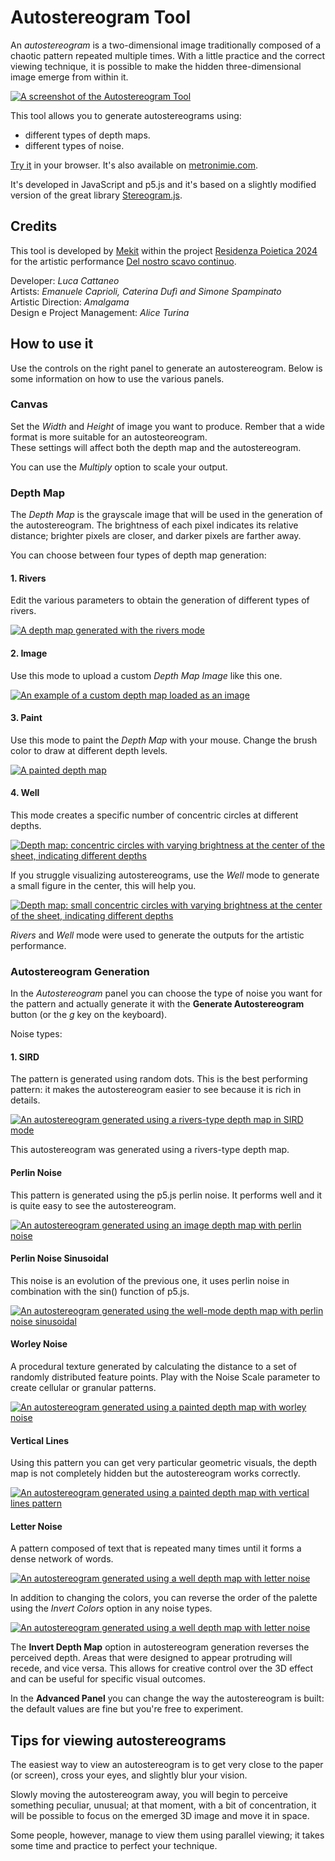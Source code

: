 # Autostereogram Tool

An *autostereogram* is a two-dimensional image traditionally composed of a chaotic pattern repeated multiple times. With a little practice and the correct viewing technique, it is possible to make the hidden three-dimensional image emerge from within it.

[![A screenshot of the Autostereogram Tool](/assets/imgs/doc/preview-rivers.png)](https://lucacattan3o.github.io/autostereogram-tool/index.html)

This tool allows you to generate autostereograms using:
- different types of depth maps.  
- different types of noise.

[Try it](https://lucacattan3o.github.io/autostereogram-tool/index.html) in your browser. It's also available on [metronimie.com](https://www.metronimie.com/tool/letternoise/).

It's developed in JavaScript and p5.js and it's based on a slightly modified version of the great library [Stereogram.js](https://github.com/tony-pizza/Stereogram.js).

## Credits

This tool is developed by [Mekit](https://www.mekit.it) within the project [Residenza Poietica 2024](https://www.metronimie.com/it/residenza-poietica-2024) for the artistic performance [Del nostro scavo continuo](https://www.metronimie.com/it/eventi/del-nostro-scavo-continuo-performance-di-restituzione-di-residenza-poietica-2024).

Developer: *Luca Cattaneo*  
Artists: *Emanuele Caprioli, Caterina Dufì and Simone Spampinato*  
Artistic Direction: *Amalgama*  
Design e Project Management: *Alice Turina*

## How to use it

Use the controls on the right panel to generate an autostereogram. 
Below is some information on how to use the various panels.

### Canvas

Set the *Width* and *Height* of image you want to produce. Rember that a wide format is more suitable for an autosteoreogram.  
These settings will affect both the depth map and the autostereogram.

You can use the *Multiply* option to scale your output.

### Depth Map

The *Depth Map* is the grayscale image that will be used in the generation of the autostereogram. 
The brightness of each pixel indicates its relative distance; brighter pixels are closer, and darker pixels are farther away. 

You can choose between four types of depth map generation:

#### 1. Rivers
Edit the various parameters to obtain the generation of different types of rivers.

[![A depth map generated with the rivers mode](/assets/imgs/doc/depth-map-rivers.png)](https://raw.githubusercontent.com/lucacattan3o/autostereogram-tool/main/assets/imgs/doc/depth-map-rivers.png)


#### 2. Image
Use this mode to upload a custom *Depth Map Image* like this one.

[![An example of a custom depth map loaded as an image](/assets/imgs/doc/depth-map-image.png)](https://raw.githubusercontent.com/lucacattan3o/autostereogram-tool/main/assets/imgs/doc/depth-map-image.png)

#### 3. Paint
Use this mode to paint the *Depth Map* with your mouse. Change the brush color to draw at different depth levels.

[![A painted depth map](/assets/imgs/doc/depth-map-paint.png)](https://raw.githubusercontent.com/lucacattan3o/autostereogram-tool/main/assets/imgs/doc/depth-map-paint.png)

#### 4. Well
This mode creates a specific number of concentric circles at different depths.

[![Depth map: concentric circles with varying brightness at the center of the sheet, indicating different depths](/assets/imgs/doc/depth-map-well.png)](https://raw.githubusercontent.com/lucacattan3o/autostereogram-tool/main/assets/imgs/doc/depth-map-well.png)

If you struggle visualizing autostereograms, use the *Well* mode to generate a small figure in the center, this will help you.

[![Depth map: small concentric circles with varying brightness at the center of the sheet, indicating different depths](/assets/imgs/doc/depth-map-well-easy.png)](https://raw.githubusercontent.com/lucacattan3o/autostereogram-tool/main/assets/imgs/doc/depth-map-well-easy.png)

*Rivers* and *Well* mode were used to generate the outputs for the artistic performance.

### Autostereogram Generation

In the *Autostereogram* panel you can choose the type of noise you want for the pattern and actually generate it with the **Generate Autostereogram** button (or the *g* key on the keyboard). 

Noise types:

#### 1. SIRD
The pattern is generated using random dots. This is the best performing pattern: it makes the autostereogram easier to see because it is rich in details.

[![An autostereogram generated using a rivers-type depth map in SIRD mode](/assets/imgs/doc/as-sird-rivers.png)](https://raw.githubusercontent.com/lucacattan3o/autostereogram-tool/main/assets/imgs/doc/as-sird-rivers.png)

This autostereogram was generated using a rivers-type depth map.


#### Perlin Noise
This pattern is generated using the p5.js perlin noise. It performs well and it is quite easy to see the autostereogram.

[![An autostereogram generated using an image depth map with perlin noise](/assets/imgs/doc/as-perlin-noise-image.png)](https://raw.githubusercontent.com/lucacattan3o/autostereogram-tool/main/assets/imgs/doc/as-perlin-noise-image.png)

#### Perlin Noise Sinusoidal
This noise is an evolution of the previous one, it uses perlin noise in combination with the sin() function of p5.js.

[![An autostereogram generated using the well-mode depth map with perlin noise sinusoidal](/assets/imgs/doc/as-sinusoidal-well.png)](https://raw.githubusercontent.com/lucacattan3o/autostereogram-tool/main/assets/imgs/doc/as-sinusoidal-well.png)

#### Worley Noise
A procedural texture generated by calculating the distance to a set of randomly distributed feature points. Play with the Noise Scale parameter to create cellular or granular patterns.

[![An autostereogram generated using a painted depth map with worley noise](/assets/imgs/doc/as-worley-paint.png)](https://raw.githubusercontent.com/lucacattan3o/autostereogram-tool/main/assets/imgs/doc/as-worley-paint.png)

#### Vertical Lines

Using this pattern you can get very particular geometric visuals, the depth map is not completely hidden but the autostereogram works correctly.

[![An autostereogram generated using a painted depth map with vertical lines pattern](/assets/imgs/doc/as-vertical-paint.png)](https://raw.githubusercontent.com/lucacattan3o/autostereogram-tool/main/assets/imgs/doc/as-vertical-paint.png)

#### Letter Noise
A pattern composed of text that is repeated many times until it forms a dense network of words.

[![An autostereogram generated using a well depth map with letter noise](/assets/imgs/doc/as-letter-well-1.png)](https://raw.githubusercontent.com/lucacattan3o/autostereogram-tool/main/assets/imgs/doc/as-letter-well-1.png)

In addition to changing the colors, you can reverse the order of the palette using the *Invert Colors* option in any noise types.

[![An autostereogram generated using a well depth map with letter noise](/assets/imgs/doc/as-letter-well-2.png)](https://raw.githubusercontent.com/lucacattan3o/autostereogram-tool/main/assets/imgs/doc/as-letter-well-2.png)


The **Invert Depth Map** option in autostereogram generation reverses the perceived depth. Areas that were designed to appear protruding will recede, and vice versa. This allows for creative control over the 3D effect and can be useful for specific visual outcomes.

In the **Advanced Panel** you can change the way the autostereogram is built: the default values are fine but you're free to experiment.

## Tips for viewing autostereograms

The easiest way to view an autostereogram is to get very close to the paper (or screen), cross your eyes, and slightly blur your vision. 

Slowly moving the autostereogram away, you will begin to perceive something peculiar, unusual; at that moment, with a bit of concentration, it will be possible to focus on the emerged 3D image and move it in space.

Some people, however, manage to view them using parallel viewing; it takes some time and practice to perfect your technique.

